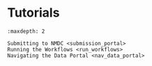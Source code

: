# Tutorials

```{toctree}
:maxdepth: 2

Submitting to NMDC <submission_portal>
Running the Workflows <run_workflows>
Navigating the Data Portal <nav_data_portal>
```
